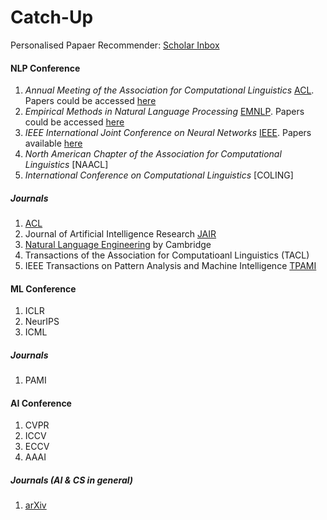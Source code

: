 # Catch-Up

Personalised Papaer Recommender: [Scholar Inbox](https://www.scholar-inbox.com/) <br>

#### NLP Conference <br>
1. _Annual Meeting of the Association for Computational Linguistics_ [ACL](https://2024.aclweb.org/). Papers could be accessed [here](https://aclanthology.org/venues/acl/)
2. _Empirical Methods in Natural Language Processing_ [EMNLP](https://2023.emnlp.org/). Papers could be accessed [here](https://aclanthology.org/events/emnlp-2023/)
3. _IEEE International Joint Conference on Neural Networks_ [IEEE](https://2023.ijcnn.org/). Papers available [here](https://ieeexplore.ieee.org/xpl/conhome/1000500/all-proceedings)
4. _North American Chapter of the Association for Computational Linguistics_ [NAACL]
5. _International Conference on Computational Linguistics_ [COLING]


##### Journals
1. [ACL](https://aclanthology.org/)
2. Journal of Artificial Intelligence Research [JAIR](https://www.jair.org/index.php/jair)
3. [Natural Language Engineering](https://www.cambridge.org/core/journals/natural-language-engineering) by Cambridge
4. Transactions of the Association for Computatioanl Linguistics (TACL)
5. IEEE Transactions on Pattern Analysis and Machine Intelligence [TPAMI](https://ieeexplore.ieee.org/xpl/RecentIssue.jsp?punumber=34)

#### ML Conference
1. ICLR
2. NeurIPS
3. ICML

##### Journals
1. PAMI

#### AI Conference
1. CVPR
2. ICCV
3. ECCV
4. AAAI

##### Journals (AI & CS in general)
1. [arXiv](https://arxiv.org/)

